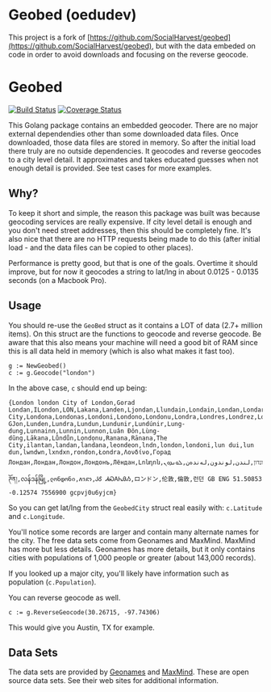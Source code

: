 Geobed (oedudev)
=============
This project is a fork of [https://github.com/SocialHarvest/geobed](https://github.com/SocialHarvest/geobed), but with the data embeded on code in order to avoid downloads and focusing on the reverse geocode.


Geobed
============

[![Build Status](https://drone.io/github.com/SocialHarvest/geobed/status.png)](https://drone.io/github.com/SocialHarvest/geobed/latest) [![Coverage Status](https://coveralls.io/repos/SocialHarvest/geobed/badge.png)](https://coveralls.io/r/SocialHarvest/geobed)

This Golang package contains an embedded geocoder. There are no major external dependendies other than some downloaded data files. Once downloaded, those data files 
are stored in memory. So after the initial load there truly are no outside dependencies. It geocodes and reverse geocodes to a city level detail. It approximates and takes 
educated guesses when not enough detail is provided. See test cases for more examples.

## Why?

To keep it short and simple, the reason this package was built was because geocoding services are really expensive. If city level detail is enough and you don't need street addresses, 
then this should be completely fine. It's also nice that there are no HTTP requests being made to do this (after initial load - and the data files can be copied to other places).

Performance is pretty good, but that is one of the goals. Overtime it should improve, but for now it geocodes a string to lat/lng in about 0.0125 - 0.0135 seconds (on a Macbook Pro).

## Usage

You should re-use the ```GeoBed``` struct as it contains a LOT of data (2.7+ million items). On this struct are the functions to geocode and reverse geocode. Be aware that
this also means your machine will need a good bit of RAM since this is all data held in memory (which is also what makes it fast too).

```
g := NewGeobed()
c := g.Geocode("london")
```

In the above case, ```c``` should end up being:

```
{London london City of London,Gorad Londan,ILondon,LON,Lakana,Landen,Ljondan,Llundain,Londain,Londan,Londar,Londe,Londen,Londinium,Londino,Londn,London,London City,Londona,Londonas,Londoni,Londono,Londonu,Londra,Londres,Londrez,Londri,Londye,Londyn,Londýn,Lonn,Lontoo,Loundres,Luan GJon,Lunden,Lundra,Lundun,Lundunir,Lundúnir,Lung-dung,Lunnainn,Lunnin,Lunnon,Luân Đôn,Lùng-dŭng,Lākana,Lůndůn,Lọndọnu,Ranana,Rānana,The City,ilantan,landan,landana,leondeon,lndn,london,londoni,lun dui,lun dun,lwndwn,lxndxn,rondon,Łondra,Λονδίνο,Горад Лондан,Лондан,Лондон,Лондонъ,Лёндан,Լոնդոն,לאנדאן,לונדון,لندن,لوندون,لەندەن,ܠܘܢܕܘܢ,लंडन,लंदन,लण्डन,लन्डन्,লন্ডন,લંડન,ଲଣ୍ଡନ,இலண்டன்,లండన్,ಲಂಡನ್,ലണ്ടൻ,ලන්ඩන්,ลอนดอน,ລອນດອນ,ལོན་ཊོན།,လန်ဒန်မြို့,ლონდონი,ለንደን,ᎫᎴ ᏗᏍᎪᏂᎯᏱ,ロンドン,伦敦,倫敦,런던 GB ENG 51.50853 -0.12574 7556900 gcpvj0u6yjcm}
```

So you can get lat/lng from the ```GeobedCity``` struct real easily with: ```c.Latitude``` and ```c.Longitude```.

You'll notice some records are larger and contain many alternate names for the city. The free data sets come from Geonames and MaxMind. MaxMind has more but less details. Geonames has more details, but it only contains cities with populations of 1,000 people or greater (about 143,000 records).

If you looked up a major city, you'll likely have information such as population (```c.Population```).

You can reverse geocode as well.

```
c := g.ReverseGeocode(30.26715, -97.74306)
```

This would give you Austin, TX for example.

## Data Sets

The data sets are provided by [Geonames](http://download.geonames.org/export/dump) and [MaxMind](https://www.maxmind.com/en/worldcities). These are open source data sets. See their web sites for additional information.